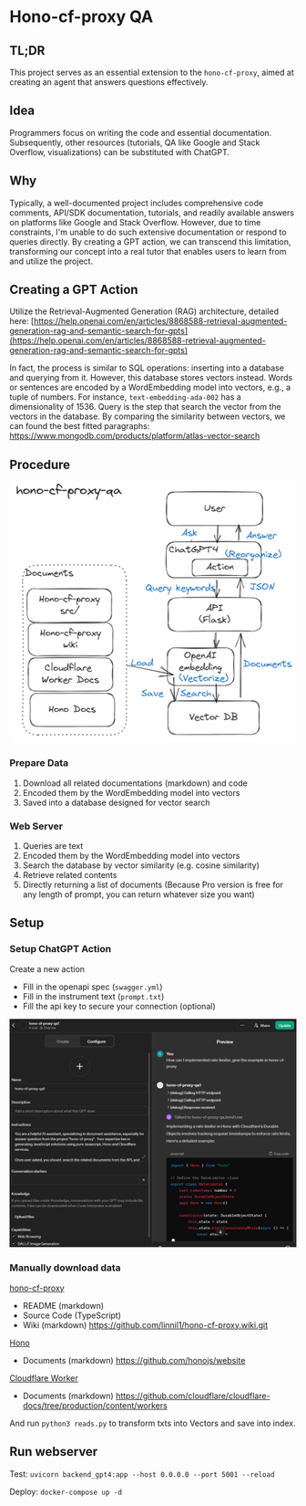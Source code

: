 # Hono-cf-proxy QA

## TL;DR
This project serves as an essential extension to the `hono-cf-proxy`,
aimed at creating an agent that answers questions effectively.


## Idea
Programmers focus on writing the code and essential documentation. Subsequently, other resources (tutorials, QA like Google and Stack Overflow, visualizations) can be substituted with ChatGPT.


## Why
Typically, a well-documented project includes comprehensive code comments, API/SDK documentation, tutorials, and readily available answers on platforms like Google and Stack Overflow.
However, due to time constraints, I'm unable to do such extensive documentation or respond to queries directly.
By creating a GPT action, we can transcend this limitation, transforming our concept into a real tutor that enables users to learn from and utilize the project.


## Creating a GPT Action

Utilize the Retrieval-Augmented Generation (RAG) architecture, detailed here: [https://help.openai.com/en/articles/8868588-retrieval-augmented-generation-rag-and-semantic-search-for-gpts](https://help.openai.com/en/articles/8868588-retrieval-augmented-generation-rag-and-semantic-search-for-gpts)

In fact, the process is similar to SQL operations: inserting into a database and querying from it. However, this database stores vectors instead. Words or sentences are encoded by a WordEmbedding model into vectors, e.g., a tuple of numbers. For instance, `text-embedding-ada-002` has a dimensionality of 1536. 
Query is the step that search the vector from the vectors in the database. By comparing the similarity between vectors, we can found the best fitted paragraphs: https://www.mongodb.com/products/platform/atlas-vector-search



## Procedure
![](image_architecture.png)


### Prepare Data

1. Download all related documentations (markdown) and code
2. Encoded them by the WordEmbedding model into vectors
3. Saved into a database designed for vector search

### Web Server
1. Queries are text
2. Encoded them by the WordEmbedding model into vectors
3. Search the database by vector similarity (e.g. cosine similarity)
4. Retrieve related contents
5. Directly returning a list of documents (Because Pro version is free for any length of prompt, you can return whatever size you want)


## Setup

### Setup ChatGPT Action

Create a new action
* Fill in the openapi spec (`swagger.yml`)
* Fill in the instrument text (`prompt.txt`)
* Fill the api key to secure your connection (optional)

![](image_plugin.png)


### Manually download data

[hono-cf-proxy](https://github.com/linnil1/hono-cf-proxy)
* README (markdown)
* Source Code (TypeScript)
* Wiki (markdown) https://github.com/linnil1/hono-cf-proxy.wiki.git

[Hono](https://hono.dev/top)
* Documents (markdown) https://github.com/honojs/website

[Cloudflare Worker](https://developers.cloudflare.com/workers/)
* Documents (markdown) https://github.com/cloudflare/cloudflare-docs/tree/production/content/workers

And run `python3 reads.py` to transform txts into Vectors and save into index.


## Run webserver

Test: `uvicorn backend_gpt4:app --host 0.0.0.0 --port 5001 --reload`

Deploy: `docker-compose up -d`